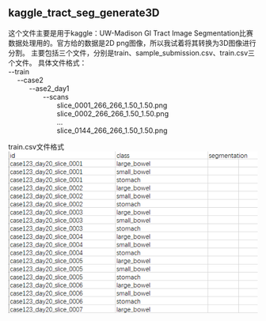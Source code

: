 ## kaggle_tract_seg_generate3D
这个文件主要是用于kaggle：UW-Madison GI Tract Image Segmentation比赛数据处理用的。官方给的数据是2D png图像，所以我试着将其转换为3D图像进行分割。
主要包括三个文件，分别是train、sample_submission.csv、train.csv三个文件。
具体文件格式：\
--train \
&emsp; --case2 \
&emsp;&emsp;&emsp;--ase2_day1 \
&emsp;&emsp;&emsp;&emsp;&emsp;--scans \
&emsp;&emsp;&emsp;&emsp;&emsp;&emsp;&emsp;slice_0001_266_266_1.50_1.50.png \
&emsp;&emsp;&emsp;&emsp;&emsp;&emsp;&emsp;slice_0002_266_266_1.50_1.50.png \
&emsp;&emsp;&emsp;&emsp;&emsp;&emsp;&emsp;... \
&emsp;&emsp;&emsp;&emsp;&emsp;&emsp;&emsp;slice_0144_266_266_1.50_1.50.png

train.csv文件格式 \
![train.csv](train.png)
